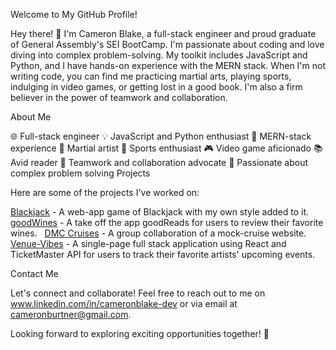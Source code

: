 Welcome to My GitHub Profile!

Hey there! 👋 I'm Cameron Blake, a full-stack engineer and proud graduate of General Assembly's SEI BootCamp. I'm passionate about coding and love diving into complex problem-solving. My toolkit includes JavaScript and Python, and I have hands-on experience with the MERN stack. When I'm not writing code, you can find me practicing martial arts, playing sports, indulging in video games, or getting lost in a good book. I'm also a firm believer in the power of teamwork and collaboration.

About Me

🌐 Full-stack engineer
💡 JavaScript and Python enthusiast
🌱 MERN-stack experience
🥋 Martial artist
🏀 Sports enthusiast
🎮 Video game aficionado
📚 Avid reader
🤝 Teamwork and collaboration advocate
🧩 Passionate about complex problem solving
Projects

Here are some of the projects I've worked on:

<a href="https://cblake003.github.io/Blackjack/">Blackjack</a> - A web-app game of Blackjack with my own style added to it.
&nbsp;
<a href="https://goodwines-9bf6c962c400.herokuapp.com/">goodWines</a> - A take off the app goodReads for users to review their favorite wines.
&nbsp;
<a href="https://dmccruises-6f1a47dff91f.herokuapp.com/">DMC Cruises</a> - A group collaboration of a mock-cruise website.
&nbsp;
<a href="https://github.com/cblake003/venue-vibes">Venue-Vibes</a> - A single-page full stack application using React and TicketMaster API for users to track their favorite artists' upcoming events.

Contact Me

Let's connect and collaborate! Feel free to reach out to me on www.linkedin.com/in/cameronblake-dev or via email at cameronburtner@gmail.com.

Looking forward to exploring exciting opportunities together! 🚀
